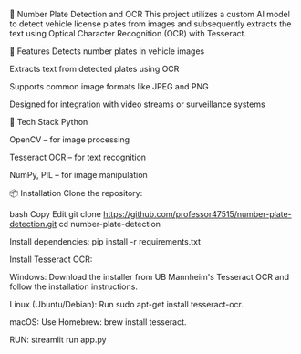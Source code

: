 📸 Number Plate Detection and OCR 
This project utilizes a custom AI model to detect vehicle license plates from images and subsequently extracts the text using Optical Character Recognition (OCR) with Tesseract.

🚀 Features
Detects number plates in vehicle images

Extracts text from detected plates using OCR

Supports common image formats like JPEG and PNG

Designed for integration with video streams or surveillance systems

🧰 Tech Stack
Python

OpenCV – for image processing

Tesseract OCR – for text recognition

NumPy, PIL – for image manipulation

📦 Installation
Clone the repository:

bash
Copy
Edit
git clone https://github.com/professor47515/number-plate-detection.git
cd number-plate-detection

Install dependencies:
pip install -r requirements.txt

Install Tesseract OCR:

Windows: Download the installer from UB Mannheim's Tesseract OCR and follow the installation instructions.

Linux (Ubuntu/Debian): Run sudo apt-get install tesseract-ocr.

macOS: Use Homebrew: brew install tesseract.

RUN:
streamlit run app.py

